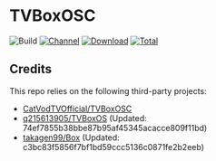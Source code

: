 # TVBoxOSC

![Build](https://shields.io/github/workflow/status/wudongdefeng/new_cat/Test?logo=github&label=Build)
[![Channel](https://img.shields.io/badge/Follow-Telegram-blue.svg?logo=telegram)](https://t.me/TVBoxOSC)
[![Download](https://img.shields.io/github/v/release/wudongdefeng/new_cat?color=orange&logoColor=orange&label=Download&logo=DocuSign)](https://github.com/wudongdefeng/new_cat/releases/latest) 
[![Total](https://shields.io/github/downloads/wudongdefeng/new_cat/total?logo=Bookmeter&label=Counts&logoColor=yellow&color=yellow)](https://github.com/wudongdefeng/new_cat/releases)

## Credits
This repo relies on the following third-party projects:
- [CatVodTVOfficial/TVBoxOSC](https://github.com/CatVodTVOfficial/TVBoxOSC)
- [q215613905/TVBoxOS](https://github.com/q215613905/TVBoxOS) (Updated: 74ef7855b38bbe87b95af45345acacce809f11bd)
- [takagen99/Box](https://github.com/takagen99/Box) (Updated: c3bc83f5856f7bf1bd59ccc5136c0871fe2b2eeb)

